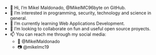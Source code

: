 - 👋 Hi, I’m Mikel Maldonado, @MikelMC96byte on GitHub.
- 👀 I’m interested in programming, security, technology and science in general. 
- 🌱 I’m currently learning Web Applications Development.
- 💞️ I’m looking to collaborate on fun and useful open source proyects.
- 📫 You can reach me through my social media:
  - 🐤 @MikelMaldonado
  - 📷 @mikelmc19

<!---
MikelMC96byte/MikelMC96byte is a ✨ special ✨ repository because its `README.md` (this file) appears on your GitHub profile.
You can click the Preview link to take a look at your changes.
--->
